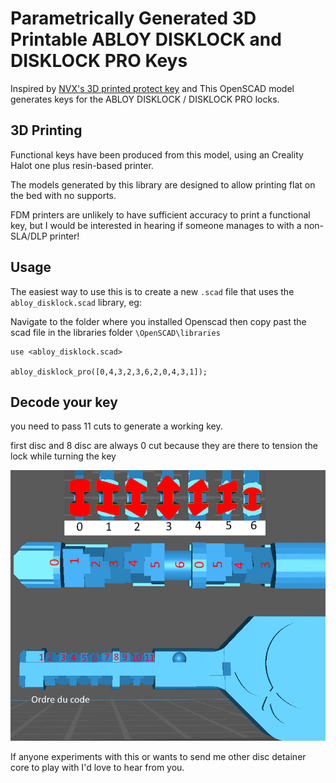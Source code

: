 # Parametrically Generated 3D Printable ABLOY DISKLOCK and DISKLOCK PRO Keys

Inspired by [NVX's 3D printed protect key](https://github.com/nvx/protec-3d-printing) and
This OpenSCAD model generates keys for the ABLOY DISKLOCK / DISKLOCK PRO locks.

## 3D Printing

Functional keys have been produced from this model, using an Creality Halot one plus resin-based printer.

The models generated by this library are designed to allow printing flat on the bed with no supports.

FDM printers are unlikely to have sufficient accuracy to print a functional key, but I would be interested in hearing
if someone manages to with a non-SLA/DLP printer!

## Usage

The easiest way to use this is to create a new `.scad` file that uses the `abloy_disklock.scad` library, eg:

Navigate to the folder where you installed Openscad then copy past the scad file in the libraries folder `\OpenSCAD\libraries`

```scad
use <abloy_disklock.scad>

abloy_disklock_pro([0,4,3,2,3,6,2,0,4,3,1]);
```
## Decode your key

you need to pass 11 cuts to generate a working key.

first disc and 8 disc are always 0 cut because they are there to tension the lock while turning the key

![decodepic](abloy_disklock.jpg)

If anyone experiments with this or wants to send me other disc detainer core to play with I'd love to hear from you.
